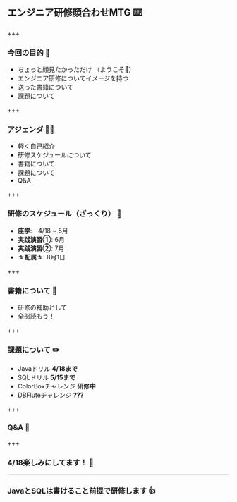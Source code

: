 ## エンジニア研修顔合わせMTG ⌨️ 

+++

### 今回の目的 🎏 

- ちょっと顔見たかっただけ
（ようこそ🎉）
- エンジニア研修についてイメージを持つ
- 送った書籍について
- 課題について

+++

### アジェンダ 👩‍🍳 
- 軽く自己紹介 
- 研修スケジュールについて
- 書籍について
- 課題について
- Q&A

+++

### 研修のスケジュール（ざっくり） 📆 
- **座学**:　4/18 ~ 5月 
- **実践演習①**: 6月
- **実践演習②**: 7月
- **☆配属☆**: 8月1日

+++

### 書籍について 📖 
- 研修の補助として
- 全部読もう！

+++ 

### 課題について ✏️ 
- Javaドリル        **4/18まで**
- SQLドリル         **5/15まで**
- ColorBoxチャレンジ **研修中**
- DBFluteチャレンジ  **???**

+++
### Q&A 🙋 

+++
### 4/18楽しみにしてます！ 💪 

--- 
### JavaとSQLは書けること前提で研修します 👍 


